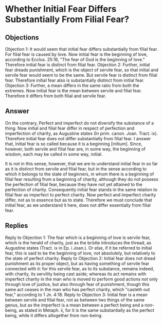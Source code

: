 # Whether Initial Fear Differs Substantially From Filial Fear?
## Objections
Objection 1: It would seem that initial fear differs substantially from filial fear. For filial fear is caused by love. Now initial fear is the beginning of love, according to Ecclus. 25:16, "The fear of God is the beginning of love." Therefore initial fear is distinct from filial fear.
Objection 2: Further, initial fear dreads punishment, which is the object of servile fear, so that initial and servile fear would seem to be the same. But servile fear is distinct from filial fear. Therefore initial fear also is substantially distinct from initial fear.
Objection 3: Further, a mean differs in the same ratio from both the extremes. Now initial fear is the mean between servile and filial fear. Therefore it differs from both filial and servile fear.
## Answer
On the contrary, Perfect and imperfect do not diversify the substance of a thing. Now initial and filial fear differ in respect of perfection and imperfection of charity, as Augustine states (In prim. canon. Joan. Tract. ix). Therefore initial fear does not differ substantially from filial fear.
I answer that, Initial fear is so called because it is a beginning [initium]. Since, however, both servile and filial fear are, in some way, the beginning of wisdom, each may be called in some way, initial.

It is not in this sense, however, that we are to understand initial fear in so far as it is distinct from servile and filial fear, but in the sense according to which it belongs to the state of beginners, in whom there is a beginning of filial fear resulting from a beginning of charity, although they do not possess the perfection of filial fear, because they have not yet attained to the perfection of charity. Consequently initial fear stands in the same relation to filial fear as imperfect to perfect charity. Now perfect and imperfect charity differ, not as to essence but as to state. Therefore we must conclude that initial fear, as we understand it here, does not differ essentially from filial fear.
## Replies
Reply to Objection 1: The fear which is a beginning of love is servile fear, which is the herald of charity, just as the bristle introduces the thread, as Augustine states (Tract. ix in Ep. i Joan.). Or else, if it be referred to initial fear, this is said to be the beginning of love, not absolutely, but relatively to the state of perfect charity.
Reply to Objection 2: Initial fear does not dread punishment as its proper object, but as having something of servile fear connected with it: for this servile fear, as to its substance, remains indeed, with charity, its servility being cast aside; whereas its act remains with imperfect charity in the man who is moved to perform good actions not only through love of justice, but also through fear of punishment, though this same act ceases in the man who has perfect charity, which "casteth out fear," according to 1 Jn. 4:18.
Reply to Objection 3: Initial fear is a mean between servile and filial fear, not as between two things of the same genus, but as the imperfect is a mean between a perfect being and a non-being, as stated in Metaph. ii, for it is the same substantially as the perfect being, while it differs altogether from non-being.